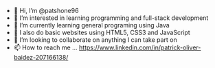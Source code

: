 - 👋 Hi, I’m @patshone96
- 👀 I’m interested in learning programming and full-stack development
- 🌱 I’m currently learning general programing using Java
- 📄 I also do basic websites using HTML5, CSS3 and JavaScript
- 💞️ I’m looking to collaborate on anything I can take part on
- 📫 How to reach me ... https://www.linkedin.com/in/patrick-oliver-baidez-207166138/

<!---
patshone96/patshone96 is a ✨ special ✨ repository because its `README.md` (this file) appears on your GitHub profile.
You can click the Preview link to take a look at your changes.
--->

